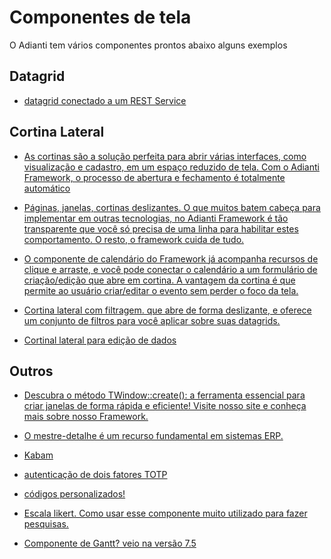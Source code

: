 # Componentes de tela
O Adianti tem vários componentes prontos abaixo alguns exemplos


## Datagrid

* [datagrid conectado a um REST Service](https://www.instagram.com/reel/C5ox4bdNWUP/)

## Cortina Lateral

* [As cortinas são a solução perfeita para abrir várias interfaces, como visualização e cadastro, em um espaço reduzido de tela. Com o Adianti Framework, o processo de abertura e fechamento é totalmente automático](https://www.instagram.com/reel/CtPtBntNPrP/)

* [Páginas, janelas, cortinas deslizantes. O que muitos batem cabeça para implementar em outras tecnologias, no Adianti Framework é tão transparente que você só precisa de uma linha para habilitar estes comportamento. O resto, o framework cuida de tudo.](https://www.instagram.com/reel/C8p5gzdJuh6/)

* [O componente de calendário do Framework já acompanha recursos de clique e arraste, e você pode conectar o calendário a um formulário de criação/edição que abre em cortina. A vantagem da cortina é que permite ao usuário criar/editar o evento sem perder o foco da tela.](https://www.instagram.com/reel/Cq_nX18od1m/)

* [Cortina lateral com filtragem. que abre de forma deslizante, e oferece um conjunto de filtros para você aplicar sobre suas datagrids.](https://www.instagram.com/reel/CqG3A3MvUCM/)

* [Cortinal lateral para edição de dados](https://www.instagram.com/p/CosvL_RNkEi/)


## Outros 

* [Descubra o método TWindow::create(): a ferramenta essencial para criar janelas de forma rápida e eficiente! 
Visite nosso site e conheça mais sobre nosso Framework.](https://www.instagram.com/reel/C8p5gzdJuh6/)

* [O mestre-detalhe é um recurso fundamental em sistemas ERP.](https://www.instagram.com/reel/Crjjn5tPF0S/)

* [Kabam](https://www.instagram.com/reel/Csrp5sFN46t/)

* [autenticação de dois fatores TOTP](https://www.instagram.com/reel/C5UO8aeBQKx/)

* [códigos personalizados!](https://www.instagram.com/reel/C6M4biira5X/)

* [Escala likert. Como usar esse componente muito utilizado para fazer pesquisas.](https://www.instagram.com/reel/C58Mupds42Y/)

* [Componente de Gantt? veio na versão 7.5](https://www.instagram.com/reel/CnVMKfKrLLt/)

